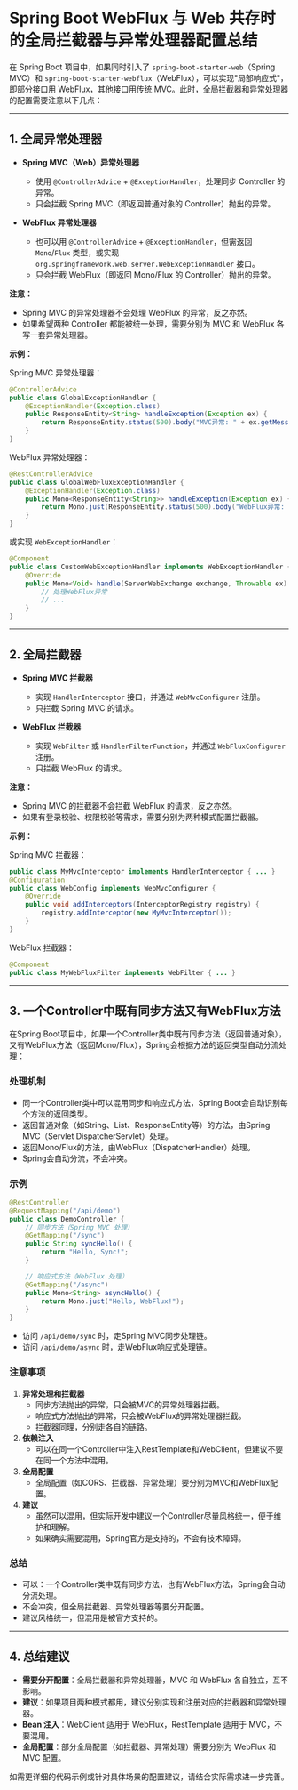 # Spring Boot WebFlux 与 Web 共存时的全局拦截器与异常处理器配置总结

在 Spring Boot 项目中，如果同时引入了 `spring-boot-starter-web`（Spring MVC）和 `spring-boot-starter-webflux`（WebFlux），可以实现"局部响应式"，即部分接口用 WebFlux，其他接口用传统 MVC。此时，全局拦截器和异常处理器的配置需要注意以下几点：

---

## 1. 全局异常处理器

- **Spring MVC（Web）异常处理器**
  - 使用 `@ControllerAdvice` + `@ExceptionHandler`，处理同步 Controller 的异常。
  - 只会拦截 Spring MVC（即返回普通对象的 Controller）抛出的异常。

- **WebFlux 异常处理器**
  - 也可以用 `@ControllerAdvice` + `@ExceptionHandler`，但需返回 `Mono`/`Flux` 类型，或实现 `org.springframework.web.server.WebExceptionHandler` 接口。
  - 只会拦截 WebFlux（即返回 Mono/Flux 的 Controller）抛出的异常。

**注意：**
- Spring MVC 的异常处理器不会处理 WebFlux 的异常，反之亦然。
- 如果希望两种 Controller 都能被统一处理，需要分别为 MVC 和 WebFlux 各写一套异常处理器。

**示例：**

Spring MVC 异常处理器：
```java
@ControllerAdvice
public class GlobalExceptionHandler {
    @ExceptionHandler(Exception.class)
    public ResponseEntity<String> handleException(Exception ex) {
        return ResponseEntity.status(500).body("MVC异常: " + ex.getMessage());
    }
}
```

WebFlux 异常处理器：
```java
@RestControllerAdvice
public class GlobalWebFluxExceptionHandler {
    @ExceptionHandler(Exception.class)
    public Mono<ResponseEntity<String>> handleException(Exception ex) {
        return Mono.just(ResponseEntity.status(500).body("WebFlux异常: " + ex.getMessage()));
    }
}
```
或实现 `WebExceptionHandler`：
```java
@Component
public class CustomWebExceptionHandler implements WebExceptionHandler {
    @Override
    public Mono<Void> handle(ServerWebExchange exchange, Throwable ex) {
        // 处理WebFlux异常
        // ...
    }
}
```

---

## 2. 全局拦截器

- **Spring MVC 拦截器**
  - 实现 `HandlerInterceptor` 接口，并通过 `WebMvcConfigurer` 注册。
  - 只拦截 Spring MVC 的请求。

- **WebFlux 拦截器**
  - 实现 `WebFilter` 或 `HandlerFilterFunction`，并通过 `WebFluxConfigurer` 注册。
  - 只拦截 WebFlux 的请求。

**注意：**
- Spring MVC 的拦截器不会拦截 WebFlux 的请求，反之亦然。
- 如果有登录校验、权限校验等需求，需要分别为两种模式配置拦截器。

**示例：**

Spring MVC 拦截器：
```java
public class MyMvcInterceptor implements HandlerInterceptor { ... }
@Configuration
public class WebConfig implements WebMvcConfigurer {
    @Override
    public void addInterceptors(InterceptorRegistry registry) {
        registry.addInterceptor(new MyMvcInterceptor());
    }
}
```

WebFlux 拦截器：
```java
@Component
public class MyWebFluxFilter implements WebFilter { ... }
```

---

## 3. 一个Controller中既有同步方法又有WebFlux方法

在Spring Boot项目中，如果一个Controller类中既有同步方法（返回普通对象），又有WebFlux方法（返回Mono/Flux），Spring会根据方法的返回类型自动分流处理：

### 处理机制
- 同一个Controller类中可以混用同步和响应式方法，Spring Boot会自动识别每个方法的返回类型。
- 返回普通对象（如String、List、ResponseEntity等）的方法，由Spring MVC（Servlet DispatcherServlet）处理。
- 返回Mono/Flux的方法，由WebFlux（DispatcherHandler）处理。
- Spring会自动分流，不会冲突。

### 示例
```java
@RestController
@RequestMapping("/api/demo")
public class DemoController {
    // 同步方法（Spring MVC 处理）
    @GetMapping("/sync")
    public String syncHello() {
        return "Hello, Sync!";
    }

    // 响应式方法（WebFlux 处理）
    @GetMapping("/async")
    public Mono<String> asyncHello() {
        return Mono.just("Hello, WebFlux!");
    }
}
```
- 访问 `/api/demo/sync` 时，走Spring MVC同步处理链。
- 访问 `/api/demo/async` 时，走WebFlux响应式处理链。

### 注意事项
1. **异常处理和拦截器**
   - 同步方法抛出的异常，只会被MVC的异常处理器拦截。
   - 响应式方法抛出的异常，只会被WebFlux的异常处理器拦截。
   - 拦截器同理，分别走各自的链路。
2. **依赖注入**
   - 可以在同一个Controller中注入RestTemplate和WebClient，但建议不要在同一个方法中混用。
3. **全局配置**
   - 全局配置（如CORS、拦截器、异常处理）要分别为MVC和WebFlux配置。
4. **建议**
   - 虽然可以混用，但实际开发中建议一个Controller尽量风格统一，便于维护和理解。
   - 如果确实需要混用，Spring官方是支持的，不会有技术障碍。

### 总结
- 可以：一个Controller类中既有同步方法，也有WebFlux方法，Spring会自动分流处理。
- 不会冲突，但全局拦截器、异常处理器等要分开配置。
- 建议风格统一，但混用是被官方支持的。

---

## 4. 总结建议

- **需要分开配置**：全局拦截器和异常处理器，MVC 和 WebFlux 各自独立，互不影响。
- **建议**：如果项目两种模式都用，建议分别实现和注册对应的拦截器和异常处理器。
- **Bean 注入**：WebClient 适用于 WebFlux，RestTemplate 适用于 MVC，不要混用。
- **全局配置**：部分全局配置（如拦截器、异常处理）需要分别为 WebFlux 和 MVC 配置。

如需更详细的代码示例或针对具体场景的配置建议，请结合实际需求进一步完善。 